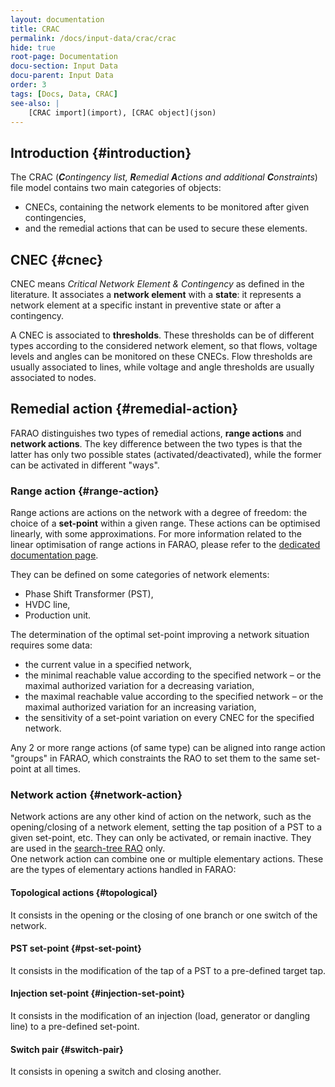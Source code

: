 ```yaml
---
layout: documentation
title: CRAC
permalink: /docs/input-data/crac/crac
hide: true
root-page: Documentation
docu-section: Input Data
docu-parent: Input Data
order: 3
tags: [Docs, Data, CRAC]
see-also: |
    [CRAC import](import), [CRAC object](json)
---
```


## Introduction {#introduction}

The CRAC (***C**ontingency list, **R**emedial **A**ctions and additional **C**onstraints*) file model contains two main categories of objects:
- CNECs, containing the network elements to be monitored after given contingencies,
- and the remedial actions that can be used to secure these elements.

## CNEC {#cnec}

CNEC means *Critical Network Element & Contingency* as defined in the literature. It associates a **network element** with a **state**: it represents a network element at a specific instant in preventive state or after a contingency.

A CNEC is associated to **thresholds**. These thresholds can be of different types according to the considered network element, so that flows, voltage levels and angles can be monitored on these CNECs. Flow thresholds are usually associated to lines, while voltage and angle thresholds are usually associated to nodes.

## Remedial action {#remedial-action}

FARAO distinguishes two types of remedial actions, **range actions** and **network actions**. The key difference between the two types is that the latter has only two possible states (activated/deactivated), while the former can be activated in different "ways".

### Range action {#range-action}

Range actions are actions on the network with a degree of freedom: the choice of a **set-point** within a given range. 
These actions can be optimised linearly, with some approximations. For more information related to the linear optimisation 
of range actions in FARAO, please refer to the [dedicated documentation page](/docs/engine/ra-optimisation/linear-rao).

They can be defined on some categories of network elements:
- Phase Shift Transformer (PST),
- HVDC line,
- Production unit.

The determination of the optimal set-point improving a network situation requires some data:
- the current value in a specified network,
- the minimal reachable value according to the specified network – or the maximal authorized variation for a decreasing variation,
- the maximal reachable value according to the specified network – or the maximal authorized variation for an increasing variation,
- the sensitivity of a set-point variation on every CNEC for the specified network.
  
Any 2 or more range actions (of same type) can be aligned into range action "groups" in FARAO, which constraints the RAO to set them to the same set-point at all times.

### Network action {#network-action}

Network actions are any other kind of action on the network, such as the opening/closing of a network element, setting the tap position of a PST to a given set-point, etc. They can only be activated, or remain inactive.
They are used in the [search-tree RAO](/docs/engine/ra-optimisation/search-tree-rao) only.  
One network action can combine one or multiple elementary actions. These are the types of elementary actions handled in FARAO:
#### Topological actions {#topological}
It consists in the opening or the closing of one branch or one switch of the network.
#### PST set-point {#pst-set-point}
It consists in the modification of the tap of a PST to a pre-defined target tap.
#### Injection set-point {#injection-set-point}
It consists in the modification of an injection (load, generator or dangling line) to a pre-defined set-point.
#### Switch pair {#switch-pair}
It consists in opening a switch and closing another.
